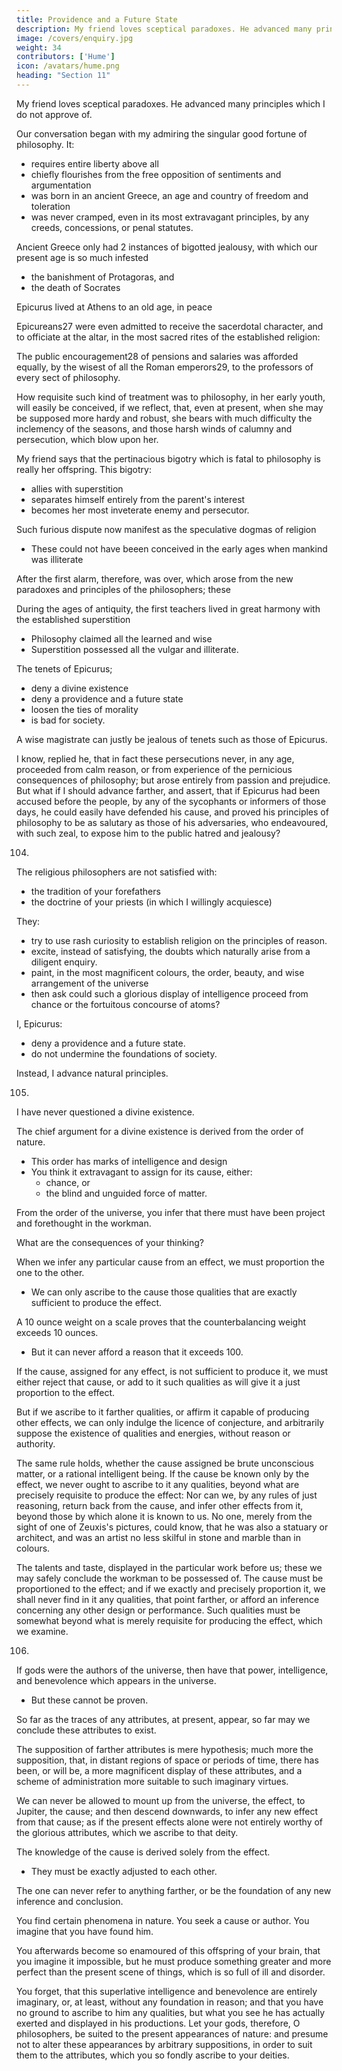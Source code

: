 ```yaml
---
title: Providence and a Future State
description: My friend loves sceptical paradoxes. He advanced many principles which I do not approve of
image: /covers/enquiry.jpg
weight: 34
contributors: ['Hume']
icon: /avatars/hume.png
heading: "Section 11"
---
```



My friend loves sceptical paradoxes. He advanced many principles which I do not approve of. <!-- , yet as they seem to be curious, and to bear some relation to the chain of reasoning carried on throughout this enquiry, I shall here copy them from my memory as accurately as I can, in order to submit them to the judgement of the reader. -->

Our conversation began with my admiring the singular good fortune of philosophy. It:
- requires entire liberty above all
- chiefly flourishes from the free opposition of sentiments and argumentation
- was born in an ancient Greece, an age and country of freedom and toleration
- was never cramped, even in its most extravagant principles, by any creeds, concessions, or penal statutes. 

Ancient Greece only had 2 instances of bigotted jealousy, with which our present age is so much infested
- the banishment of Protagoras, and
- the death of Socrates

Epicurus lived at Athens to an old age, in peace

Epicureans27 were even admitted to receive the sacerdotal character, and to officiate at the altar, in the most sacred rites of the established religion: 

The public encouragement28 of pensions and salaries was afforded equally, by the wisest of all the Roman emperors29, to the professors of every sect of philosophy. 

How requisite such kind of treatment was to philosophy, in her early youth, will easily be conceived, if we reflect, that, even at present, when she may be supposed more hardy and robust, she bears with much difficulty the inclemency of the seasons, and those harsh winds of calumny and persecution, which blow upon her.

My friend says that <!-- I admire ys , as the singular good fortune of philosophy, what seems to result from the natural course of things, and to be unavoidable in every age and nation. This --> the pertinacious bigotry which is fatal to philosophy is really her offspring. This bigotry:
- allies with superstition
- separates himself entirely from the parent's interest
- becomes her most inveterate enemy and persecutor. 

Such furious dispute now manifest as the speculative dogmas of religion
- These could not have beeen conceived in the early ages when mankind was illiterate

<!-- , formed an idea of religion more suitable to their weak apprehension, and composed their sacred tenets of such tales chiefly as were the objects of traditional belief, more than of argument or disputation. -->

After the first alarm, therefore, was over, which arose from the new paradoxes and principles of the philosophers; these 

During the ages of antiquity, the first teachers lived in great harmony with the established superstition
- Philosophy <!-- , and to have made a fair partition of mankind between them; the former -->  claimed all the learned and wise
- Superstition possessed all the vulgar and illiterate. 


<!-- 103. It seems then, say I, that you leave politics entirely out of the question, and never suppose, that  -->

The tenets of Epicurus;
- deny a divine existence
- deny a providence and a future state <!-- , and consequently -->
- loosen the ties of morality
- is bad for society.
<!-- , and may be supposed, for that reason, pernicious to the peace of civil society.  -->

A wise magistrate can justly be jealous of tenets such as those of Epicurus.


I know, replied he, that in fact these persecutions never, in any age, proceeded from calm reason, or from experience of the pernicious consequences of philosophy; but arose entirely from passion and prejudice. But what if I should advance farther, and assert, that if Epicurus had been accused before the people, by any of the sycophants or informers of those days, he could easily have defended his cause, and proved his principles of philosophy to be as salutary as those of his adversaries, who endeavoured, with such zeal, to expose him to the public hatred and jealousy? 

<!-- I wish, said I, you would try your eloquence upon so extraordinary a topic, and make a speech for Epicurus, which might satisfy, not the mob of Athens, if you will allow that ancient and polite city to have contained any mob, but the more philosophical part of his audience, such as might be supposed capable of comprehending his arguments. The matter would not be difficult, upon such conditions, replied he: And if you please, I shall suppose myself Epicurus for a moment, and make you stand for the Athenian people, and shall deliver you such an harangue as will fill all the urn with white beans, and leave not a black one to gratify the malice of my adversaries. Very well: Pray proceed upon these suppositions.  -->

104. 

<!-- I come hither, O ye Athenians, to justify in your assembly what I maintained in my school, and I find myself impeached by furious antagonists, instead of reasoning with calm and dispassionate enquirers. Your deliberations, which of right should be directed to questions of public good, and the interest of the commonwealth, are diverted to the disquisitions of speculative philosophy; and these magnificent, but perhaps fruitless enquiries, take place of your more familiar but more useful occupations. -->

<!-- But so far as in me lies, I will prevent this abuse. We shall not here dispute concerning the origin and government of worlds. We shall only enquire how far such questions concern the public interest. And if I can persuade you, that they are entirely indifferent to the peace of society and security of government, I hope that you will presently send us back to our schools, there to examine, at leisure, the question the most sublime, but at the same time, the most speculative of all philosophy.  -->

The religious philosophers are not satisfied with:
- the tradition of your forefathers
- the doctrine of your priests (in which I willingly acquiesce)

They:
- try to use rash curiosity to establish religion on the principles of reason.
- excite, instead of satisfying, the doubts which naturally arise from a diligent enquiry. 
- paint, in the most magnificent colours, the order, beauty, and wise arrangement of the universe
- then ask could such a glorious display of intelligence proceed from chance or the fortuitous concourse of atoms?
 

<!--  could produce what the greatest genius can never sufficiently admire.  -->

<!-- I shall not examine the justness of this argument. I shall allow it to be as solid as my antagonists and accusers can desire. 

The question is entirely speculative.  -->

I, Epicurus:
- deny a providence and a future state.
- do not undermine the foundations of society. 

Instead, I advance natural principles<!-- , which they themselves, upon their own topics, if they argue consistently, must allow to be solid and satisfactory -->. 


105. <!-- You then, who are my accusers, have acknowledged, that  -->

I have never questioned a divine existence.

The chief argument for a divine existence is derived from the order of nature. 
- This order has marks of intelligence and design
- You think it extravagant to assign for its cause, either:
  - chance, or
  - the blind and unguided force of matter. 

<!-- You allow, that this is an argument drawn from effects to causes.  -->

From the order of the universe, you infer that there must have been project and forethought in the workman. 

<!-- If you cannot make out this point, you allow, that your conclusion fails; and you pretend not to establish the conclusion in a greater latitude than the phenomena of nature will justify.

These are your concessions. I desire you to  -->

What are the consequences of your thinking? 



When we infer any particular cause from an effect, we must proportion the one to the other. 
- We can only ascribe to the cause those qualities that are exactly sufficient to produce the effect. 

A 10 ounce weight on a scale proves that the counterbalancing weight exceeds 10 ounces. 
- But it can never afford a reason that it exceeds 100.

If the cause, assigned for any effect, is not sufficient to produce it, we must either reject that cause, or add to it such qualities as will give it a just proportion to the effect.

But if we ascribe to it farther qualities, or affirm it capable of producing other effects, we can only indulge the licence of conjecture, and arbitrarily suppose the existence of qualities and energies, without reason or authority.

The same rule holds, whether the cause assigned be brute unconscious matter, or a rational intelligent being. If the cause be known only by the effect, we never ought to ascribe to it any qualities, beyond what are precisely requisite to produce the effect: Nor can we, by any rules of just reasoning, return back from the cause, and infer other effects from it, beyond those by which alone it is known to us. No one, merely from the sight of one of Zeuxis's pictures, could know, that he was also a statuary or architect, and was an artist no less skilful in stone and marble than in colours. 

The talents and taste, displayed in the particular work before us; these we may safely conclude the workman to be possessed of. The cause must be proportioned to the effect; and if we exactly and precisely proportion it, we shall never find in it any qualities, that point farther, or afford an inference concerning any other design or performance. Such qualities must be somewhat beyond what is merely requisite for producing the effect, which we examine. 

106.

If gods were the authors of the universe, then have that power, intelligence, and benevolence which appears in the universe.
- But these cannot be proven. 

<!-- ; but nothing farther can ever be proved, except we call in the assistance of exaggeration and flattery to supply the defects of argument and reasoning.  -->

So far as the traces of any attributes, at present, appear, so far may we conclude these attributes to exist. 

The supposition of farther attributes is mere hypothesis; much more the supposition, that, in distant regions of space or periods of time, there has been, or will be, a more magnificent display of these attributes, and a scheme of administration more suitable to such imaginary virtues. 

We can never be allowed to mount up from the universe, the effect, to Jupiter, the cause; and then descend downwards, to infer any new effect from that cause; as if the present effects alone were not entirely worthy of the glorious attributes, which we ascribe to that deity.


The knowledge of the cause is derived solely from the effect. 
- They must be exactly adjusted to each other.


The one can never refer to anything farther, or be the foundation of any new inference and conclusion.

You find certain phenomena in nature. You seek a cause or author. You imagine that you have found him. 

You afterwards become so enamoured of this offspring of your brain, that you imagine it impossible, but he must produce something greater and more perfect than the present scene of things, which is so full of ill and disorder. 

You forget, that this superlative intelligence and benevolence are entirely imaginary, or, at least, without any foundation in reason; and that you have no ground to ascribe to him any qualities, but what you see he has actually exerted and displayed in his productions. Let your gods, therefore, O philosophers, be suited to the present appearances of nature: and presume not to alter these appearances by arbitrary suppositions, in order to suit them to the attributes, which you so fondly ascribe to your deities. 

